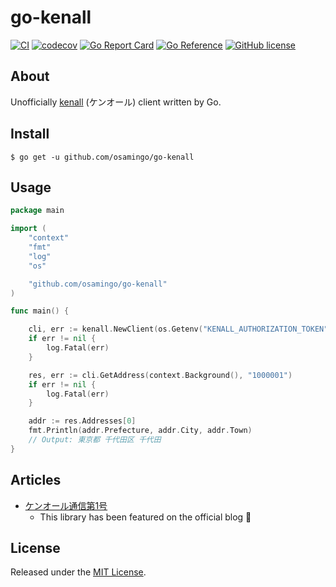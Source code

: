 # go-kenall

[![CI](https://github.com/osamingo/go-kenall/workflows/CI/badge.svg)](https://github.com/osamingo/go-kenall/actions?query=workflow%3ACI)
[![codecov](https://codecov.io/gh/osamingo/go-kenall/branch/main/graph/badge.svg?token=gUDT8ydUMm)](https://codecov.io/gh/osamingo/go-kenall)
[![Go Report Card](https://goreportcard.com/badge/github.com/osamingo/go-kenall)](https://goreportcard.com/report/github.com/osamingo/go-kenall)
[![Go Reference](https://pkg.go.dev/badge/github.com/osamingo/go-kenall.svg)](https://pkg.go.dev/github.com/osamingo/go-kenall)
[![GitHub license](https://img.shields.io/badge/license-MIT-blue.svg)](https://github.com/osamingo/go-kenall/blob/main/LICENSE)

## About

Unofficially [kenall](https://kenall.jp/) (ケンオール) client written by Go.

## Install

```shell
$ go get -u github.com/osamingo/go-kenall
```

## Usage

```go
package main

import (
	"context"
	"fmt"
	"log"
	"os"

	"github.com/osamingo/go-kenall"
)

func main() {

	cli, err := kenall.NewClient(os.Getenv("KENALL_AUTHORIZATION_TOKEN"))
	if err != nil {
		log.Fatal(err)
	}

	res, err := cli.GetAddress(context.Background(), "1000001")
	if err != nil {
		log.Fatal(err)
	}

	addr := res.Addresses[0]
	fmt.Println(addr.Prefecture, addr.City, addr.Town)
	// Output: 東京都 千代田区 千代田
}
```

## Articles

- [ケンオール通信第1号](https://blog.kenall.jp/entry/kenall-newsletter-vol1)
  - This library has been featured on the official blog 🎉

## License

Released under the [MIT License](https://github.com/osamingo/go-kenall/blob/main/LICENSE).
